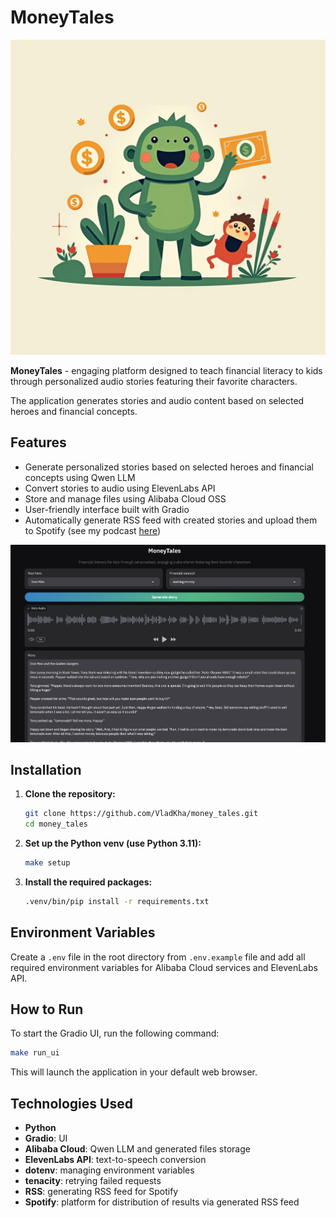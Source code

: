 # MoneyTales

![MoneyTales](MoneyTales.jpg)

**MoneyTales** - engaging platform designed to teach financial literacy to kids through personalized audio stories featuring their favorite characters. 

The application generates stories and audio content based on selected heroes and financial concepts.

## Features

- Generate personalized stories based on selected heroes and financial concepts using Qwen LLM
- Convert stories to audio using ElevenLabs API
- Store and manage files using Alibaba Cloud OSS
- User-friendly interface built with Gradio
- Automatically generate RSS feed with created stories and upload them to Spotify (see my podcast [here](https://open.spotify.com/show/42gkfdwD7XHxyevMzI9xwx?si=9eda5ffd5a774bbe))

![Usage example](usage_example.png)

## Installation

1. **Clone the repository:**
   ```bash
   git clone https://github.com/VladKha/money_tales.git
   cd money_tales
   ```

2. **Set up the Python venv (use Python 3.11):**
   ```bash
   make setup
   ```

3. **Install the required packages:**
   ```bash
   .venv/bin/pip install -r requirements.txt
   ```

## Environment Variables

Create a `.env` file in the root directory from `.env.example` file 
and add all required environment variables for Alibaba Cloud services and ElevenLabs API.

## How to Run

To start the Gradio UI, run the following command:

```bash
make run_ui
```

This will launch the application in your default web browser.

## Technologies Used

- **Python**
- **Gradio**: UI
- **Alibaba Cloud**: Qwen LLM and generated files storage
- **ElevenLabs API**: text-to-speech conversion
- **dotenv**: managing environment variables
- **tenacity**: retrying failed requests
- **RSS**: generating RSS feed for Spotify
- **Spotify**: platform for distribution of results via generated RSS feed
